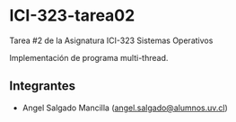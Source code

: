 # ICI-323-tarea02
 Tarea #2 de la Asignatura ICI-323 Sistemas Operativos
 
 Implementación de programa multi-thread.

 ## Integrantes
- Angel Salgado Mancilla (angel.salgado@alumnos.uv.cl)

